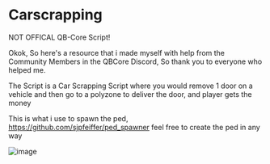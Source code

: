 # Carscrapping
NOT OFFICAL QB-Core Script!

Okok, So here's a resource that i made myself with help from the Community Members in the QBCore Discord,
So thank you to everyone who helped me.

The Script is a Car Scrapping Script where you would remove 1 door on a vehicle and then go to a polyzone
to deliver the door, and player gets the money


This is what i use to spawn the ped, https://github.com/sjpfeiffer/ped_spawner feel free to create the ped in any way


![image](https://user-images.githubusercontent.com/78080230/156892935-7b961f21-48cb-4f47-9ca0-bea0381a5ec3.png)
